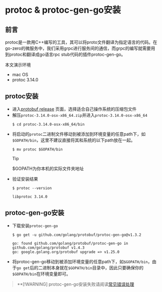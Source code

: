 # protoc & protoc-gen-go安装

## 前言
protoc是一款用C++编写的工具，其可以将proto文件翻译为指定语言的代码。在go-zero的微服务中，我们采用grpc进行服务间的通信，而grpc的编写就需要用到protoc和翻译成go语言rpc stub代码的插件protoc-gen-go。

本文演示环境
* mac OS
* protoc 3.14.0

## protoc安装

* 进入[protobuf release](https://github.com/protocolbuffers/protobuf/releases) 页面，选择适合自己操作系统的压缩包文件
* 解压`protoc-3.14.0-osx-x86_64.zip`并进入`protoc-3.14.0-osx-x86_64`
    ```shell
    $ cd protoc-3.14.0-osx-x86_64/bin
    ```
* 将启动的`protoc`二进制文件移动到被添加到环境变量的任意path下，如`$GOPATH/bin`，这里不建议直接将其和系统的以下path放在一起。
    ```shell
    $ mv protoc $GOPATH/bin
    ```
    > [!TIP]
    > $GOPATH为你本机的实际文件夹地址
* 验证安装结果
    ```shell
    $ protoc --version
    ```
    ```shell
    libprotoc 3.14.0
    ```
## protoc-gen-go安装

* 下载安装`protoc-gen-go`
    ```shell
    $ go get -u github.com/golang/protobuf/protoc-gen-go@v1.3.2
    ```
    ```text
    go: found github.com/golang/protobuf/protoc-gen-go in github.com/golang/protobuf v1.4.3
    go: google.golang.org/protobuf upgrade => v1.25.0
    ```
* 将protoc-gen-go移动到被添加环境变量的任意path下，如`$GOPATH/bin`，由于`go get`后的二进制本身就在`$GOPATH/bin`目录中，因此只要确保你的`$GOPATH/bin`在环境变量即可。

> **[!WARNING]
> protoc-gen-go安装失败请阅读[常见错误处理](error.md)
